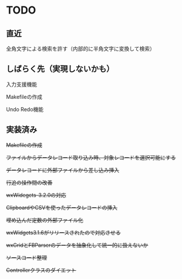 # TODO

## 直近

全角文字による検索を許す（内部的に半角文字に変換して検索）

## しばらく先（実現しないかも）

入力支援機能

Makefileの作成

Undo Redo機能

## 実装済み

~~Makefileの作成~~

~~ファイルからデータレコード取り込み時、対象レコードを選択可能にする~~

~~データレコードに外部ファイルから差し込み挿入~~

~~行追の操作間の改善~~

~~wxWidegets-3.2.0の対応~~

~~ClipboardやCSVを使ったデータレコードの挿入~~

~~埋め込んだ定数の外部ファイル化~~

~~wxWidgets3.1.6がリリースされたので対応させる~~

~~wxGridとFBParserのデータを抽象化して統一的に扱えないか~~

~~ソースコード整理~~

~~Controllerクラスのダイエット~~


